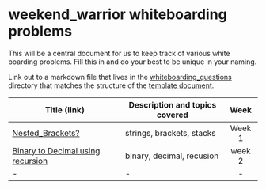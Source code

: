 # weekend_warrior whiteboarding problems

This will be a central document for us to keep track of various white boarding problems. Fill this in and do your best to be unique in your naming.

Link out to a markdown file that lives in the [whiteboarding_questions](https://github.com/SRBusiness/weekend_warrior/tree/master/whiteboarding_questions) directory that matches the structure of the [template document](https://github.com/SRBusiness/weekend_warrior/blob/master/whiteboarding_questions/template.md).

| Title (link)| Description and topics covered| Week |
| ---|---|:---:|
| [Nested_Brackets?](https://goo.gl/RD9qbX)| strings, brackets, stacks | Week 1 |
| [Binary to Decimal using recursion](https://github.com/SRBusiness/weekend_warrior/blob/master/whiteboarding_questions/binary_to_decimal_recursion.md) | binary, decimal, recusion | week 2 |
| - | - | - |
